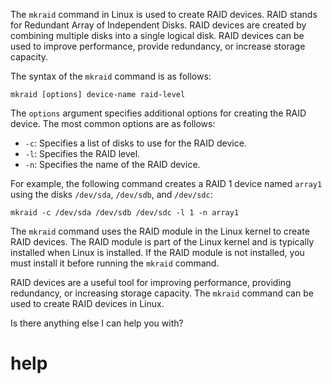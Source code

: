 The `mkraid` command in Linux is used to create RAID devices. RAID stands for Redundant Array of Independent Disks. RAID devices are created by combining multiple disks into a single logical disk. RAID devices can be used to improve performance, provide redundancy, or increase storage capacity.

The syntax of the `mkraid` command is as follows:

```
mkraid [options] device-name raid-level
```

The `options` argument specifies additional options for creating the RAID device. The most common options are as follows:

* `-c`: Specifies a list of disks to use for the RAID device.
* `-l`: Specifies the RAID level.
* `-n`: Specifies the name of the RAID device.

For example, the following command creates a RAID 1 device named `array1` using the disks `/dev/sda`, `/dev/sdb`, and `/dev/sdc`:

```
mkraid -c /dev/sda /dev/sdb /dev/sdc -l 1 -n array1
```

The `mkraid` command uses the RAID module in the Linux kernel to create RAID devices. The RAID module is part of the Linux kernel and is typically installed when Linux is installed. If the RAID module is not installed, you must install it before running the `mkraid` command.

RAID devices are a useful tool for improving performance, providing redundancy, or increasing storage capacity. The `mkraid` command can be used to create RAID devices in Linux.

Is there anything else I can help you with?



# help 

```

```
